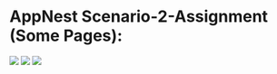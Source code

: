 # AppNest Scenario-2-Assignment (Some Pages):

<img src="https://github.com/Kareem-Khaled/Scenario-2/assets/53629881/f9bfb89d-e2d8-477a-b15a-9d7a3a433e5f">


<img src="https://github.com/Kareem-Khaled/Scenario-2/assets/53629881/f7579e94-1b26-40b3-a2cd-0c580104d38e">


<img src="https://github.com/Kareem-Khaled/Scenario-2/assets/53629881/34740afe-3c49-4185-9b01-7514b3f7b2cb">
